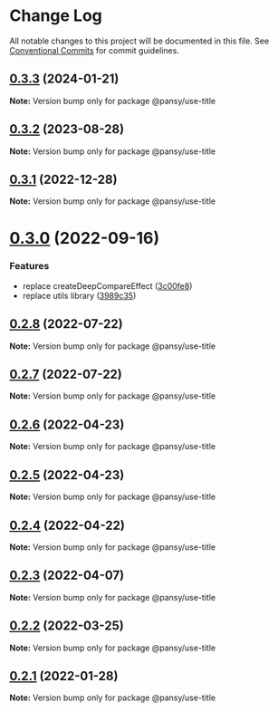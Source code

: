 # Change Log

All notable changes to this project will be documented in this file.
See [Conventional Commits](https://conventionalcommits.org) for commit guidelines.

## [0.3.3](https://github.com/pansyjs/react-hooks/compare/@pansy/use-title@0.3.2...@pansy/use-title@0.3.3) (2024-01-21)

**Note:** Version bump only for package @pansy/use-title





## [0.3.2](https://github.com/pansyjs/react-hooks/compare/@pansy/use-title@0.3.1...@pansy/use-title@0.3.2) (2023-08-28)

**Note:** Version bump only for package @pansy/use-title





## [0.3.1](https://github.com/pansyjs/react-hooks/compare/@pansy/use-title@0.3.0...@pansy/use-title@0.3.1) (2022-12-28)

**Note:** Version bump only for package @pansy/use-title





# [0.3.0](https://github.com/pansyjs/react-hooks/compare/@pansy/use-title@0.2.8...@pansy/use-title@0.3.0) (2022-09-16)


### Features

* replace createDeepCompareEffect ([3c00fe8](https://github.com/pansyjs/react-hooks/commit/3c00fe8a33cac410f0c3d245e84027ca01431943))
* replace utils library ([3989c35](https://github.com/pansyjs/react-hooks/commit/3989c35e2bb5bf96f538e1b2c78aa306c63541e3))





## [0.2.8](https://github.com/pansyjs/react-hooks/compare/@pansy/use-title@0.2.7...@pansy/use-title@0.2.8) (2022-07-22)

**Note:** Version bump only for package @pansy/use-title





## [0.2.7](https://github.com/pansyjs/react-hooks/compare/@pansy/use-title@0.2.6...@pansy/use-title@0.2.7) (2022-07-22)

**Note:** Version bump only for package @pansy/use-title





## [0.2.6](https://github.com/pansyjs/react-hooks/compare/@pansy/use-title@0.2.5...@pansy/use-title@0.2.6) (2022-04-23)

**Note:** Version bump only for package @pansy/use-title





## [0.2.5](https://github.com/pansyjs/react-hooks/compare/@pansy/use-title@0.2.4...@pansy/use-title@0.2.5) (2022-04-23)

**Note:** Version bump only for package @pansy/use-title





## [0.2.4](https://github.com/pansyjs/react-hooks/compare/@pansy/use-title@0.2.3...@pansy/use-title@0.2.4) (2022-04-22)

**Note:** Version bump only for package @pansy/use-title





## [0.2.3](https://github.com/pansyjs/react-hooks/compare/@pansy/use-title@0.2.2...@pansy/use-title@0.2.3) (2022-04-07)

**Note:** Version bump only for package @pansy/use-title





## [0.2.2](https://github.com/pansyjs/react-hooks/compare/@pansy/use-title@0.2.1...@pansy/use-title@0.2.2) (2022-03-25)

**Note:** Version bump only for package @pansy/use-title





## [0.2.1](https://github.com/pansyjs/react-hooks/compare/@pansy/use-title@0.2.0...@pansy/use-title@0.2.1) (2022-01-28)

**Note:** Version bump only for package @pansy/use-title
